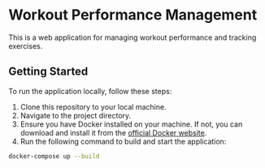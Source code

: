 # Workout Performance Management

This is a web application for managing workout performance and tracking exercises.

## Getting Started

To run the application locally, follow these steps:

1. Clone this repository to your local machine.
2. Navigate to the project directory.
3. Ensure you have Docker installed on your machine. If not, you can download and install it from the [official Docker website](https://www.docker.com/get-started).
4. Run the following command to build and start the application:

```bash
docker-compose up --build
```
